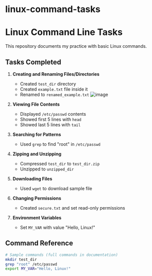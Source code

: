 # linux-command-tasks
# Linux Command Line Tasks

This repository documents my practice with basic Linux commands.

## Tasks Completed

1. **Creating and Renaming Files/Directories**
   - Created `test_dir` directory
   - Created `example.txt` file inside it
   - Renamed to `renamed_example.txt`
     ![image](https://github.com/user-attachments/assets/ed2c51f4-acbc-4a72-9ca0-09f414853e87)


2. **Viewing File Contents**
   - Displayed `/etc/passwd` contents
   - Showed first 5 lines with `head`
   - Showed last 5 lines with `tail`

3. **Searching for Patterns**
   - Used `grep` to find "root" in `/etc/passwd`

4. **Zipping and Unzipping**
   - Compressed `test_dir` to `test_dir.zip`
   - Unzipped to `unzipped_dir`

5. **Downloading Files**
   - Used `wget` to download sample file

6. **Changing Permissions**
   - Created `secure.txt` and set read-only permissions

7. **Environment Variables**
   - Set `MY_VAR` with value "Hello, Linux!"

## Command Reference

```bash
# Sample commands (full commands in documentation)
mkdir test_dir
grep "root" /etc/passwd
export MY_VAR="Hello, Linux!"

